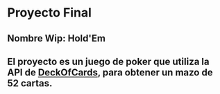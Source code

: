 # Proyecto Final

## Nombre Wip: Hold'Em

El proyecto es un juego de poker que utiliza la API de [DeckOfCards](ofcardsapi.com/?ref=public_apis), para obtener un mazo de 52 cartas.
---

